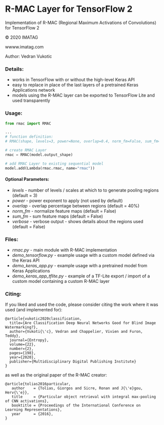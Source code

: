 # R-MAC Layer for TensorFlow 2

Implementation of R-MAC (Regional Maximum Activations of Convolutions) for TensorFlow 2

&copy; 2020 IMATAG

wwww.imatag.com

Author: Vedran Vukotic

### Details:

* works in TensorFlow with or without the high-level Keras API
* easy to replace in place of the last layers of a pretrained Keras Applications network
* models using the R-MAC layer can be exported to TensorFlow Lite and used transparently

### Usage:

```python
from rmac import RMAC

...
# function definition:
# RMAC(shape, levels=3, power=None, overlap=0.4, norm_fm=False, sum_fm=True, verbose=False)

# create RMAC Layer
rmac = RMAC(model.output_shape)

# add RMAC Layer to existing sequential model
model.add(Lambda(rmac.rmac, name="rmac"))
```

#### Optional Parameters:

* _levels_ - number of levels / scales at which to to generate pooling regions (default = 3)
* _power_ - power exponent to apply (not used by default)
* _overlap_ - overlap percentage between regions (default = 40%)
* _norm_fm_ - normalize feature maps (default = False)
* _sum_fm_ - sum feature maps (default = False)
* _verbose_ - verbose output - shows details about the regions used (default = False)

### Files:

* _rmac.py_ - main module with R-MAC implementation
* _demo_tensorflow.py_ - example usage with a custom model defined via the Keras API
* _demo_keras_app.py_ - example usage with a pretrained model from Keras Applications
* _demo_keras_app_tflite.py_ - example of a TF-Lite export / import of a custom model containing a custom R-MAC layer

### Citing:

If you liked and used the code, please consider citing the work where it was used (and implemented for):

```
@article{vukotic2020classification,
  title={Are Classification Deep Neural Networks Good for Blind Image Watermarking?},
  author={Vukoti{\'c}, Vedran and Chappelier, Vivien and Furon, Teddy},
  journal={Entropy},
  volume={22},
  number={2},
  pages={198},
  year={2020},
  publisher={Multidisciplinary Digital Publishing Institute}
}
```

as well as the original paper of the R-MAC creator:

```
@article{tolias2016particular,
   author    = {Tolias, Giorgos and Sicre, Ronan and J{\'e}gou, Herv{\'e}},
   title     = {Particular object retrieval with integral max-pooling of CNN activations},
   booktitle = {Proceedings of the International Conference on Learning Representations},
   year      = {2016},
}
```
